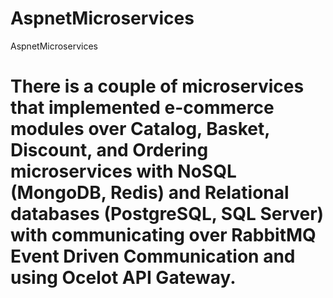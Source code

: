 # AspnetMicroservices
AspnetMicroservices

# There is a couple of microservices that implemented e-commerce modules over Catalog, Basket, Discount, and Ordering microservices with NoSQL (MongoDB, Redis) and Relational databases (PostgreSQL, SQL Server) with communicating over RabbitMQ Event Driven Communication and using Ocelot API Gateway.

